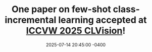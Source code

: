 ---
title: >-
    One paper on <strong>few-shot class-incremental learning</strong> accepted at <a href="https://sites.google.com/view/clvision2025" target="_blank">ICCVW 2025 CLVision</a>!
#    <a href="https://google.com" target="_blank">read more <i class="fas fa-angle-double-right"></i></a>
date: 2025-07-14 20:45:00 -0400
---